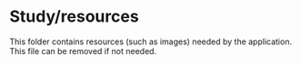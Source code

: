 # Study/resources

This folder contains resources (such as images) needed by the application. This file can
be removed if not needed.
